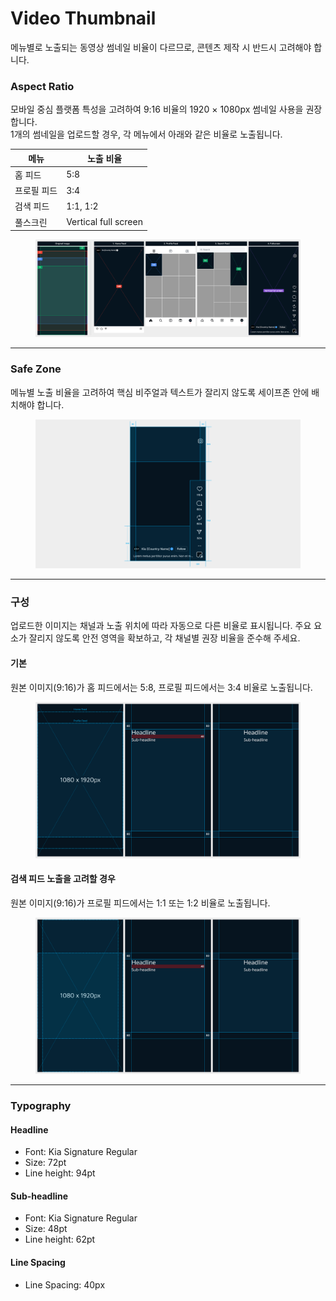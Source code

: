 # Video Thumbnail

메뉴별로 노출되는 동영상 썸네일 비율이 다르므로, 콘텐츠 제작 시 반드시 고려해야 합니다.

### Aspect Ratio&#x20;

모바일 중심 플랫폼 특성을 고려하여 9:16 비율의 1920 × 1080px 썸네일 사용을 권장합니다.\
1개의 썸네일을 업로드할 경우, 각 메뉴에서 아래와 같은 비율로 노출됩니다.

| 메뉴     | 노출 비율                |
| ------ | -------------------- |
| 홈 피드   | 5:8                  |
| 프로필 피드 | 3:4                  |
| 검색 피드  | 1:1, 1:2             |
| 풀스크린   | Vertical full screen |

<figure><img src="../../../.gitbook/assets/IG-video-ratio.jpg" alt=""><figcaption></figcaption></figure>

***

### Safe Zone

메뉴별 노출 비율을 고려하여 핵심 비주얼과 텍스트가 잘리지 않도록 세이프존 안에 배치해야 합니다.

<figure><img src="../../../.gitbook/assets/IG-video-safezone.jpg" alt=""><figcaption></figcaption></figure>

***

### 구성

업로드한 이미지는 채널과 노출 위치에 따라 자동으로 다른 비율로 표시됩니다. 주요 요소가 잘리지 않도록 안전 영역을 확보하고, 각 채널별 권장 비율을 준수해 주세요.

#### 기본

원본 이미지(9:16)가 홈 피드에서는 5:8, 프로필 피드에서는 3:4 비율로 노출됩니다.

<figure><img src="../../../.gitbook/assets/IG-video thumb-3;4.jpg" alt=""><figcaption></figcaption></figure>

#### 검색 피드 노출을 고려할 경우

원본 이미지(9:16)가 프로필 피드에서는 1:1 또는 1:2 비율로 노출됩니다.

<figure><img src="../../../.gitbook/assets/1;2.jpg" alt=""><figcaption></figcaption></figure>

***

### Typography

#### Headline

* Font: Kia Signature Regular&#x20;
* Size: 72pt&#x20;
* Line height: 94pt

#### Sub-headline

* Font: Kia Signature Regular&#x20;
* Size: 48pt&#x20;
* Line height: 62pt

#### Line Spacing

* Line Spacing: 40px





